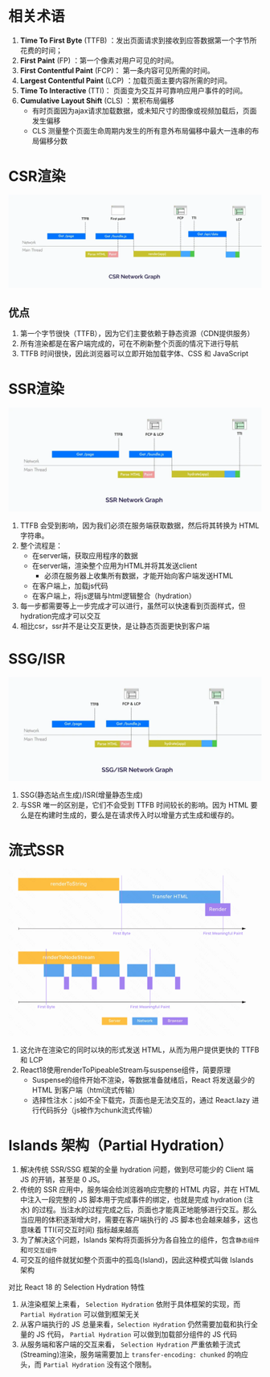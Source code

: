 # 相关术语

1. **Time To First Byte** (TTFB) ：发出页面请求到接收到应答数据第一个字节所花费的时间；
2. **First Paint** (FP) ：第一个像素对用户可见的时间。
3. **First Contentful Paint** (FCP)： 第一条内容可见所需的时间。
4. **Largest Contentful Paint** (LCP) ：加载页面主要内容所需的时间。
5. **Time To Interactive** (TTI)： 页面变为交互并可靠响应用户事件的时间。
6. **Cumulative Layout Shift** (CLS) ：累积布局偏移
   - 有时页面因为ajax请求加载数据，或未知尺寸的图像或视频加载后，页面发生偏移
   - CLS 测量整个页面生命周期内发生的所有意外布局偏移中最大一连串的布局偏移分数

# CSR渲染

![图片](1-渲染模式.assets/640.png)

## 优点

1. 第一个字节很快（TTFB），因为它们主要依赖于静态资源（CDN提供服务）
2. 所有渲染都是在客户端完成的，可在不刷新整个页面的情况下进行导航
3. TTFB 时间很快，因此浏览器可以立即开始加载字体、CSS 和 JavaScript

# SSR渲染

![图片](1-渲染模式.assets/640-20221025121712068.png)

1. TTFB 会受到影响，因为我们必须在服务端获取数据，然后将其转换为 HTML 字符串。
2. 整个流程是：
   - 在server端，获取应用程序的数据
   - 在server端，渲染整个应用为HTML并将其发送client
     - 必须在服务器上收集所有数据，才能开始向客户端发送HTML
   - 在客户端上，加载js代码
   - 在客户端上，将js逻辑与html逻辑整合（hydration）
3. 每一步都需要等上一步完成才可以进行，虽然可以快速看到页面样式，但hydration完成才可以交互
4. 相比csr，ssr并不是让交互更快，是让静态页面更快到客户端

# SSG/ISR

![图片](1-渲染模式.assets/640-20221025121823726.png)

1. SSG(静态站点生成)/ISR(增量静态生成)
2. 与SSR 唯一的区别是，它们不会受到 TTFB 时间较长的影响。因为 HTML 要么是在构建时生成的，要么是在请求传入时以增量方式生成和缓存的。



# 流式SSR

![image-20221025122621300](1-渲染模式.assets/image-20221025122621300.png)

1. 这允许在渲染它的同时以块的形式发送 HTML，从而为用户提供更快的 TTFB 和 LCP
2. React18使用renderToPipeableStream与suspense组件，简要原理
   - Suspense的组件开始不渲染，等数据准备就绪后，React 将发送最少的 HTML 到客户端（html流式传输）
   - 选择性注水：js如不全下载完，页面也是无法交互的，通过 React.lazy 进行代码拆分（js被作为chunk流式传输）

# Islands 架构（Partial Hydration）

1. 解决传统 SSR/SSG 框架的全量 hydration 问题，做到尽可能少的 Client 端 JS 的开销，甚至是 0 JS。
2. 传统的 SSR 应用中，服务端会给浏览器响应完整的 HTML 内容，并在 HTML 中注入一段完整的 JS 脚本用于完成事件的绑定，也就是完成 hydration (注水) 的过程。当注水的过程完成之后，页面也才能真正地能够进行交互。那么当应用的体积逐渐增大时，需要在客户端执行的 JS 脚本也会越来越多，这也意味着 TTI(可交互时间) 指标越来越高
3. 为了解决这个问题，Islands 架构将页面拆分为各自独立的组件，包含`静态组件`和`可交互组件`
4. 可交互的组件就犹如整个页面中的孤岛(Island)，因此这种模式叫做 Islands 架构

对比 React 18 的 Selection Hydration 特性

1. 从渲染框架上来看， `Selection Hydration` 依附于具体框架的实现，而 `Partial Hydration` 可以做到框架无关
2. 从客户端执行的 JS 总量来看，`Selection Hydration` 仍然需要加载和执行全量的 JS 代码， `Partial Hydration` 可以做到加载部分组件的 JS 代码
3. 从服务端和客户端的交互来看，  `Selection Hydration` 严重依赖于流式(Streaming)渲染，服务端需要加上 `transfer-encoding: chunked` 的响应头，而 `Partial Hydration` 没有这个限制。

